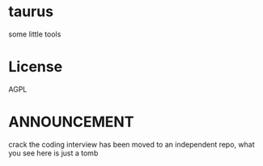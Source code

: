 taurus
======

some little tools

License
======
AGPL


ANNOUNCEMENT
======
crack the coding interview has been moved to an independent repo, what you see
here is just a tomb
